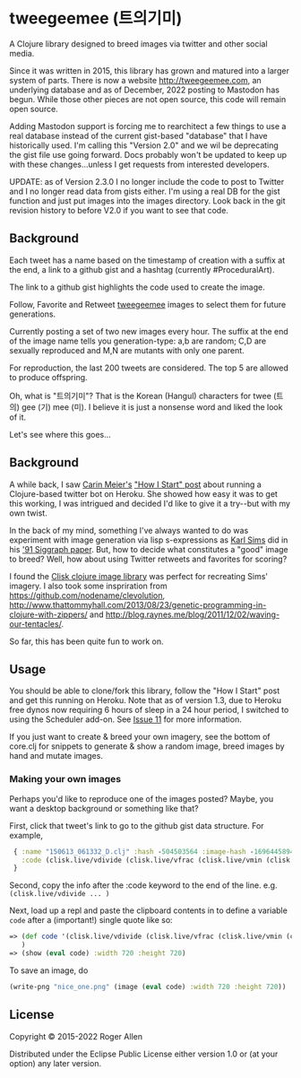 # tweegeemee (트의기미)

A Clojure library designed to breed images via twitter and other social media.  

Since it was written in 2015, this library has grown and matured into a larger system of parts.  There is now a website http://tweegeemee.com, an underlying database and as of December, 2022 posting to Mastodon has begun.  While those other pieces are not open source, this code will remain open source.

Adding Mastodon support is forcing me to rearchitect a few things to use a real database instead of the current gist-based "database" that I have historically used.  I'm calling this "Version 2.0" and we wil be deprecating the gist file use going forward.  Docs probably won't be updated to keep up with these changes...unless I get requests from interested developers.

UPDATE: as of Version 2.3.0 I no longer include the code to post to Twitter and I no longer read data from gists either.  I'm using a real DB for the gist function and just put images into the images directory.  Look back in the git revision history to before V2.0 if you want to see that code.

## Background

Each tweet has a name based on the timestamp of creation with a suffix
at the end, a link to a github gist and a hashtag (currently #ProceduralArt).

The link to a github gist highlights the code used to create the image.

Follow, Favorite and Retweet [tweegeemee](https://twitter.com/tweegeemee)
images to select them for future generations.

Currently posting a set of two new images every hour. The suffix at
the end of the image name tells you generation-type: a,b are random;
C,D are sexually reproduced and M,N are mutants with only one parent.

For reproduction, the last 200 tweets are considered. The top 5 are
allowed to produce offspring.

Oh, what is "트의기미"?  That is the Korean (Hangul) characters for
twee (트의) gee (기) mee (미).  I believe it is just a nonsense word
and liked the look of it.

Let's see where this goes...

## Background

A while back, I saw [Carin Meier's](https://github.com/gigasquid)
["How I Start" post](https://howistart.org/posts/clojure/1) about
running a Clojure-based twitter bot on Heroku. She showed how easy it
was to get this working, I was intrigued and decided I'd like to give
it a try--but with my own twist.

In the back of my mind, something I've always wanted to do was
experiment with image generation via lisp s-expressions as [Karl
Sims](http://www.karlsims.com) did in his ['91 Siggraph
paper](http://www.karlsims.com/papers/siggraph91.html).  But, how to
decide what constitutes a "good" image to breed?  Well, how about
using Twitter retweets and favorites for scoring?

I found the [Clisk clojure image
library](https://github.com/mikera/clisk) was perfect for recreating
Sims' imagery.  I also took some inspriration from
https://github.com/nodename/clevolution,
http://www.thattommyhall.com/2013/08/23/genetic-programming-in-clojure-with-zippers/
and http://blog.raynes.me/blog/2011/12/02/waving-our-tentacles/.

So far, this has been quite fun to work on.

## Usage

You should be able to clone/fork this library, follow the "How I
Start" post and get this running on Heroku.  Note that as of version
1.3, due to Heroku free dynos now requiring 6 hours of sleep in a 24
hour period, I switched to using the Scheduler add-on.  See [Issue
11](https://github.com/rogerallen/tweegeemee/issues/11) for more
information.

If you just want to create & breed your own imagery, see the bottom of
core.clj for snippets to generate & show a random image, breed images
by hand and mutate images.

### Making your own images

Perhaps you'd like to reproduce one of the images posted?  Maybe, you
want a desktop background or something like that?

First, click that tweet's link to go to the github gist data structure.  For example,

```clj
 { :name "150613_061332_D.clj" :hash -504503564 :image-hash -1696445894
   :code (clisk.live/vdivide (clisk.live/vfrac (clisk.live/vmin (clisk.live/v+ (clisk.live/alpha clisk.live/grain) [-0.9438 0.4027 2.3753 1.7962]) (clisk.live/sigmoid (clisk.live/vfloor [0.4416 -2.6627 -1.6566])))) (clisk.live/gradient (clisk.live/square (clisk.live/v- [-0.2226 -2.2105 -2.7124 -1.7799] clisk.live/vsnoise))))
 }
```

Second, copy the info after the :code keyword to the end of the line.  e.g. `(clisk.live/vdivide ... )`

Next, load up a repl and paste the clipboard contents in to define a variable `code` after a (important!) single quote like so:

```clj
=> (def code '(clisk.live/vdivide (clisk.live/vfrac (clisk.live/vmin (clisk.live/v+ (clisk.live/alpha clisk.live/grain) [-0.9438 0.4027 2.3753 1.7962]) (clisk.live/sigmoid (clisk.live/vfloor [0.4416 -2.6627 -1.6566])))) (clisk.live/gradient (clisk.live/square (clisk.live/v- [-0.2226 -2.2105 -2.7124 -1.7799] clisk.live/vsnoise))))
   )
=> (show (eval code) :width 720 :height 720)
```

To save an image, do

```clj
(write-png "nice_one.png" (image (eval code) :width 720 :height 720))
```

## License

Copyright © 2015-2022 Roger Allen

Distributed under the Eclipse Public License either version 1.0 or (at
your option) any later version.
